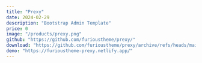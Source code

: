 ```yaml
---
title: "Prexy"
date: 2024-02-29
description: "Bootstrap Admin Template"
price: 0
image: "/products/prexy.png"
github: "https://github.com/furioustheme/prexy/"
download: "https://github.com/furioustheme/prexy/archive/refs/heads/main.zip"
demo: "https://furioustheme-prexy.netlify.app/"
---
```


